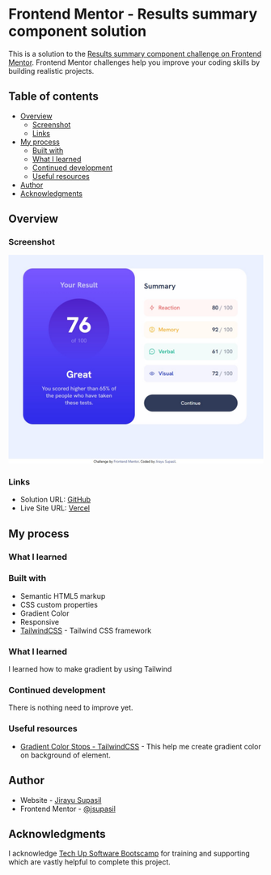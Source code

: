 # Frontend Mentor - Results summary component solution

This is a solution to the [Results summary component challenge on Frontend Mentor](https://www.frontendmentor.io/challenges/results-summary-component-CE_K6s0maV). Frontend Mentor challenges help you improve your coding skills by building realistic projects.

## Table of contents

- [Overview](#overview)
  - [Screenshot](#screenshot)
  - [Links](#links)
- [My process](#my-process)
  - [Built with](#built-with)
  - [What I learned](#what-i-learned)
  - [Continued development](#continued-development)
  - [Useful resources](#useful-resources)
- [Author](#author)
- [Acknowledgments](#acknowledgments)

## Overview

### Screenshot

![Screenshot](./screenshot.jpg)

### Links

- Solution URL: [GitHub](https://github.com/jsupasil/frontend-mentor-newbie-results-summary-component)
- Live Site URL: [Vercel](https://frontend-mentor-newbie-results-summary-component.vercel.app/)

## My process

### What I learned

### Built with

- Semantic HTML5 markup
- CSS custom properties
- Gradient Color
- Responsive
- [TailwindCSS](https://tailwindcss.com/) - Tailwind CSS framework

### What I learned

I learned how to make gradient by using Tailwind

### Continued development

There is nothing need to improve yet.

### Useful resources

- [Gradient Color Stops - TailwindCSS](https://tailwindcss.com/docs/gradient-color-stops) - This help me create gradient color on background of element.

## Author

- Website - [Jirayu Supasil](https://github.com/jsupasil)
- Frontend Mentor - [@jsupasil](https://www.frontendmentor.io/profile/jsupasil)

## Acknowledgments

I acknowledge [Tech Up Software Bootscamp](https://www.techupth.com/) for training and supporting which are vastly helpful to complete this project.

